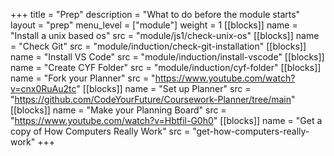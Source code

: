 +++
title = "Prep"
description = "What to do before the module starts"
layout = "prep"
menu_level = ["module"]
weight = 1
[[blocks]]
name = "Install a unix based os"
src = "module/js1/check-unix-os"
[[blocks]]
name = "Check Git"
src = "module/induction/check-git-installation"
[[blocks]]
name = "Install VS Code"
src = "module/induction/install-vscode"
[[blocks]]
name = "Create CYF Folder"
src = "module/induction/cyf-folder"
[[blocks]]
name = "Fork your Planner"
src = "https://www.youtube.com/watch?v=cnx0RuAu2tc"
[[blocks]]
name = "Set up Planner"
src = "https://github.com/CodeYourFuture/Coursework-Planner/tree/main"
[[blocks]]
name = "Make your Planning Board"
src = "https://www.youtube.com/watch?v=Hbtfil-G0h0"
[[blocks]]
name = "Get a copy of How Computers Really Work"
src = "get-how-computers-really-work"
+++
